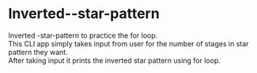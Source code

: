 # Inverted--star-pattern
Inverted -star-pattern to practice the for loop.   
This CLI app simply takes input from user for the number of stages in star pattern they want.  
After taking input it prints the inverted star pattern using for loop.  
